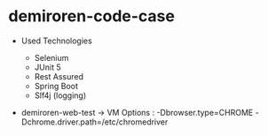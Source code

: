 # demiroren-code-case

- Used Technologies

    - Selenium 
    - JUnit 5
    - Rest Assured
    - Spring Boot 
    - Slf4j (logging)
   


- demiroren-web-test -> VM Options : -Dbrowser.type=CHROME -Dchrome.driver.path=/etc/chromedriver

